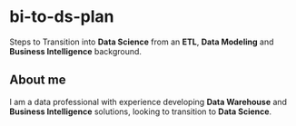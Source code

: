 # bi-to-ds-plan
Steps to Transition into **Data Science** from an **ETL**, **Data Modeling** and **Business Intelligence** background.

## About me
I am a data professional with experience developing **Data Warehouse** and **Business Intelligence** solutions, looking to transition to **Data Science**.
